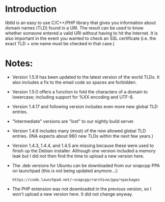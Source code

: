# Introduction

libtld is an easy to use C/C++/PHP library that gives you information
about domain names (TLD) found in a URI. The result can be used to know
whether someone entered a valid URI without having to hit the Internet.
It is also important in the event you wanted to check an SSL certificate
(i.e. the exact TLD + one name must be checked in that case.)

# Notes:

* Version 1.5.9 has been updated to the latest version of the world TLDs.
  It also includes a fix to the email code so spaces are forbidden.

* Version 1.5.0 offers a function to fold the characters of a domain
  to lowercase; including support for %XX encoding and UTF-8.

* Version 1.4.17 and following version includes even more new
  global TLD entries.
  
* "Intermediate" versions are "lost" to our nightly build server.

* Version 1.4.6 includes many (most) of the new allowed global TLD entries.
  (INA expects about 960 new TLDs within the next few years.)

* Version 1.4.3, 1.4.4, and 1.4.5 are missing because these were used to
  finish up the Debian installer. Although one version included a memory
  leak but I did not then find the time to upload a new version here.

* The .deb versions for Ubuntu can be downloaded from our snapcpp PPA
  on launchpad (this is not being updated anymore...):

      https://code.launchpad.net/~snapcpp/+archive/ppa/+packages

* The PHP extension was not downloaded in the previous version, so I
  won't upload a new version here. It did not change anyway.

